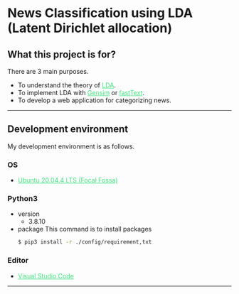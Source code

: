 <style>
    a {
        color:#41E07E;
        text-decoration:underline;
    }
</style>

# News Classification using LDA (Latent Dirichlet allocation)

## What this project is for?

There are 3 main purposes.

- To understand the theory of [LDA](https://en.wikipedia.org/wiki/Latent_Dirichlet_allocation).
- To implement LDA with [Gensim](https://radimrehurek.com/gensim/) or [fastText](https://fasttext.cc/).
- To develop a web application for categorizing news.
---
## Development environment
My development environment is as follows.
### OS
- [Ubuntu 20.04.4 LTS (Focal Fossa)](https://releases.ubuntu.com/20.04/)
### Python3
- version
    - 3.8.10
- package
    This command is to install packages
    ```bash
    $ pip3 install -r ./config/requirement,txt
    ```
### Editor
- [Visual Studio Code](https://code.visualstudio.com/)
---